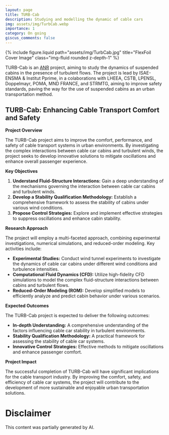 ```yaml
---
layout: page
title: TURB-Cab
description: Studying and modelling the dynamic of cable cars
img: assets/img/TurbCab.webp
importance: 1
category: On going
giscus_comments: false
---
```



<div class="row justify-content-sm-center">
  <div class="col-sm-8 mt-3 mt-md-0"  max-width="300px"    max-height="150px" >
    {% include figure.liquid path="assets/img/TurbCab.jpg" title="FlexFoil Cover Image" class="img-fluid rounded z-depth-1" %}
  </div>
</div>

TURB-Cab is an [ANR](https://www.anr.fr) project, aiming to study the dynamics of suspended cabins in the presence of turbulent flows. The project is lead by ISAE-ENSMA & Institut Pprime, in a colaborations with LHEEA, CSTB, LPENSL, Doppelmayr, POMA, MND FRANCE, and STRMTG, aiming to improve safety standards, paving the way for the use of suspended cabins as an urban transportation method.


## **TURB-Cab: Enhancing Cable Transport Comfort and Safety**

**Project Overview**

The TURB-Cab project aims to improve the comfort, performance, and safety of cable transport systems in urban environments. By investigating the complex interactions between cable car cabins and turbulent winds, the project seeks to develop innovative solutions to mitigate oscillations and enhance overall passenger experience.

**Key Objectives**

1. **Understand Fluid-Structure Interactions:** Gain a deep understanding of the mechanisms governing the interaction between cable car cabins and turbulent winds.
2. **Develop a Stability Qualification Methodology:** Establish a comprehensive framework to assess the stability of cabins under various wind conditions.
3. **Propose Control Strategies:** Explore and implement effective strategies to suppress oscillations and enhance cabin stability.

**Research Approach**

The project will employ a multi-faceted approach, combining experimental investigations, numerical simulations, and reduced-order modeling. Key activities include:

* **Experimental Studies:** Conduct wind tunnel experiments to investigate the dynamics of cable car cabins under different wind conditions and turbulence intensities.
* **Computational Fluid Dynamics (CFD):** Utilize high-fidelity CFD simulations to model the complex fluid-structure interactions between cabins and turbulent flows.
* **Reduced-Order Modeling (ROM):** Develop simplified models to efficiently analyze and predict cabin behavior under various scenarios.

**Expected Outcomes**

The TURB-Cab project is expected to deliver the following outcomes:

* **In-depth Understanding:** A comprehensive understanding of the factors influencing cable car stability in turbulent environments.
* **Stability Qualification Methodology:** A practical framework for assessing the stability of cable car systems.
* **Innovative Control Strategies:** Effective methods to mitigate oscillations and enhance passenger comfort.

**Project Impact**

The successful completion of TURB-Cab will have significant implications for the cable transport industry. By improving the comfort, safety, and efficiency of cable car systems, the project will contribute to the development of more sustainable and enjoyable urban transportation solutions.

 # Disclaimer 
 This content was partially generated by AI.